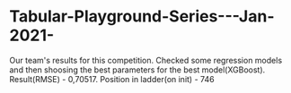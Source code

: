 # Tabular-Playground-Series---Jan-2021-
Our team's results for this competition.
Checked some regression models and then shoosing the best parameters for the best model(XGBoost). Result(RMSE) - 0,70517. Position in ladder(on init) - 746

